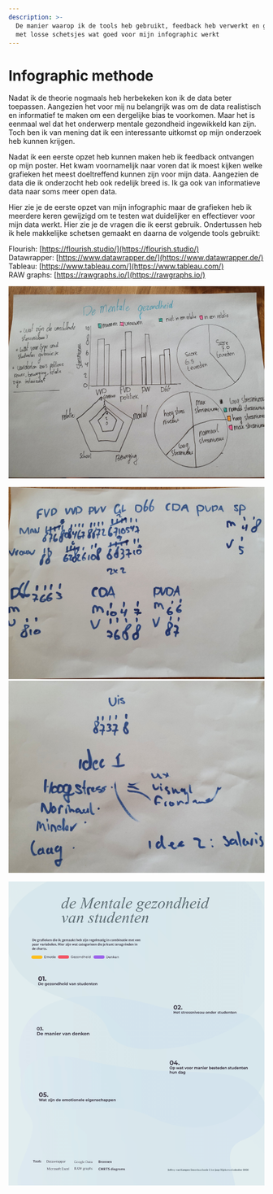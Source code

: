 ```yaml
---
description: >-
  De manier waarop ik de tools heb gebruikt, feedback heb verwerkt en gekeken
  met losse schetsjes wat goed voor mijn infographic werkt
---
```


# Infographic methode

Nadat ik de theorie nogmaals heb herbekeken kon ik de data beter toepassen. Aangezien het voor mij nu belangrijk was om de data realistisch en informatief te maken om een dergelijke bias te voorkomen. Maar het is eenmaal wel dat het onderwerp mentale gezondheid ingewikkeld kan zijn. Toch ben ik van mening dat ik een interessante uitkomst op mijn onderzoek heb kunnen krijgen. 

Nadat ik een eerste opzet heb kunnen maken heb ik feedback ontvangen op mijn poster. Het kwam voornamelijk naar voren dat ik moest kijken welke grafieken het meest doeltreffend kunnen zijn voor mijn data. Aangezien de data die ik onderzocht heb ook redelijk breed is. Ik ga ook van informatieve data naar soms meer open data. 

Hier zie je de eerste opzet van mijn infographic maar de grafieken heb ik meerdere keren gewijzigd om te testen wat duidelijker en effectiever voor mijn data werkt. Hier zie je de vragen die ik eerst gebruik. Ondertussen heb ik hele makkelijke schetsen gemaakt en daarna de volgende tools gebruikt: 

Flourish: [https://flourish.studio/](https://flourish.studio/)  
Datawrapper: [https://www.datawrapper.de/](https://www.datawrapper.de/)  
Tableau: [https://www.tableau.com/](https://www.tableau.com/)  
RAW graphs: [https://rawgraphs.io/](https://rawgraphs.io/)

![Een aantal schetsen van mijn proces. Ook laat ik zien hoe ik de idee&#xEB;n genereer, en data combineer bereken ik het via excel](../.gitbook/assets/20201023_125528.jpg)

![](../.gitbook/assets/20201023_124118.jpg) ![](../.gitbook/assets/20201023_124106.jpg)   


![De ongebruikte layout opzet om te experimenteren](../.gitbook/assets/infographic_opzet_jeffrey-van-kampen_-1.png)

